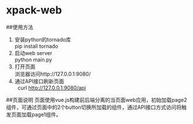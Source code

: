 # xpack-web

##使用方法
1. 安装python的tornado库<br>
   pip install tornado<br>
2. 启动web server<br>
   python main.py<br>
3. 打开页面<br>
   浏览器访问http://127.0.0.1:9080/<br>
4. 通过API接口刷新页面<br>
   curl http://127.0.0.1:9080/api<br>

##页面说明
页面使用vue.js构建前后端分离的当页面web应用，初始加载page2组件，可通过页面中的2个button切换所加载的组件，通过API接口方式访问将触发页面加载page1组件。
